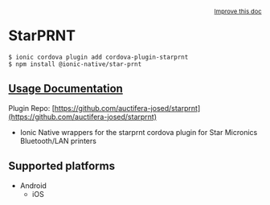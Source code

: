 <a style="float:right;font-size:12px;" href="http://github.com/ionic-team/ionic-native/edit/master/src/@ionic-native/plugins/star-prnt/index.ts#L620">
  Improve this doc
</a>

# StarPRNT

```
$ ionic cordova plugin add cordova-plugin-starprnt
$ npm install @ionic-native/star-prnt
```

## [Usage Documentation](https://ionicframework.com/docs/native/star-prnt/)

Plugin Repo: [https://github.com/auctifera-josed/starprnt](https://github.com/auctifera-josed/starprnt)

* Ionic Native wrappers for the starprnt cordova plugin for Star Micronics Bluetooth/LAN printers

## Supported platforms

- Android
  - iOS
  


